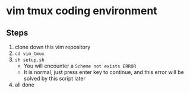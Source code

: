 # vim tmux coding environment

## Steps
1. clone down this vim repository
2. `cd vim_tmux`
3. `sh setup.sh`
    - You will encounter a `Scheme not exists ERROR`
    - It is normal, just press enter key to continue, and this error will be solved by this script later
4. all done
